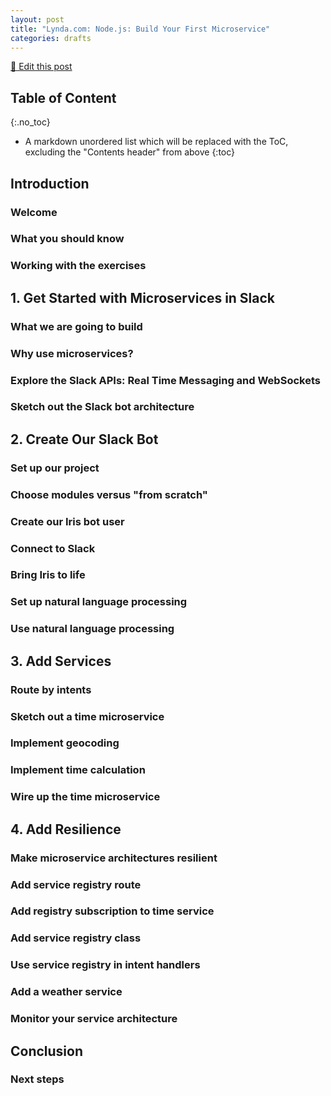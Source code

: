 ```yaml
---
layout: post
title: "Lynda.com: Node.js: Build Your First Microservice"
categories: drafts
---
```



[📝 Edit this post](https://github.com/jizusun/jizusun.github.io/edit/master/_posts/2018-12-21-lynda-nodejs-build-your-first-microservice.md)

## Table of Content
{:.no_toc}

* A markdown unordered list which will be replaced with the ToC, excluding the "Contents header" from above
{:toc}


## Introduction

### Welcome

### What you should know

### Working with the exercises

## 1. Get Started with Microservices in Slack

### What we are going to build

### Why use microservices?

### Explore the Slack APIs: Real Time Messaging and WebSockets

### Sketch out the Slack bot architecture

## 2. Create Our Slack Bot

### Set up our project

### Choose modules versus "from scratch"

### Create our Iris bot user

### Connect to Slack

### Bring Iris to life

### Set up natural language processing

### Use natural language processing

## 3. Add Services

### Route by intents

### Sketch out a time microservice

### Implement geocoding

### Implement time calculation

### Wire up the time microservice

## 4. Add Resilience

### Make microservice architectures resilient

### Add service registry route

### Add registry subscription to time service

### Add service registry class

### Use service registry in intent handlers

### Add a weather service

### Monitor your service architecture

## Conclusion

### Next steps